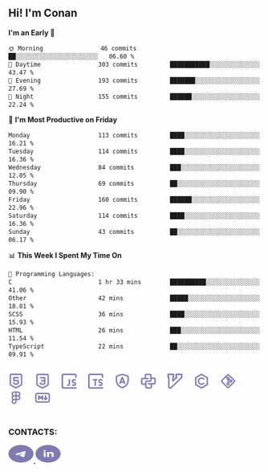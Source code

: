 ## Hi! I'm Conan

<!--START_SECTION:waka-->
**I'm an Early 🐤** 

```text
🌞 Morning                46 commits          ██░░░░░░░░░░░░░░░░░░░░░░░   06.60 % 
🌆 Daytime                303 commits         ███████████░░░░░░░░░░░░░░   43.47 % 
🌃 Evening                193 commits         ███████░░░░░░░░░░░░░░░░░░   27.69 % 
🌙 Night                  155 commits         ██████░░░░░░░░░░░░░░░░░░░   22.24 % 
```
📅 **I'm Most Productive on Friday** 

```text
Monday                   113 commits         ████░░░░░░░░░░░░░░░░░░░░░   16.21 % 
Tuesday                  114 commits         ████░░░░░░░░░░░░░░░░░░░░░   16.36 % 
Wednesday                84 commits          ███░░░░░░░░░░░░░░░░░░░░░░   12.05 % 
Thursday                 69 commits          ██░░░░░░░░░░░░░░░░░░░░░░░   09.90 % 
Friday                   160 commits         ██████░░░░░░░░░░░░░░░░░░░   22.96 % 
Saturday                 114 commits         ████░░░░░░░░░░░░░░░░░░░░░   16.36 % 
Sunday                   43 commits          ██░░░░░░░░░░░░░░░░░░░░░░░   06.17 % 
```


📊 **This Week I Spent My Time On** 

```text
💬 Programming Languages: 
C                        1 hr 33 mins        ██████████░░░░░░░░░░░░░░░   41.06 % 
Other                    42 mins             █████░░░░░░░░░░░░░░░░░░░░   18.81 % 
SCSS                     36 mins             ████░░░░░░░░░░░░░░░░░░░░░   15.93 % 
HTML                     26 mins             ███░░░░░░░░░░░░░░░░░░░░░░   11.54 % 
TypeScript               22 mins             ██░░░░░░░░░░░░░░░░░░░░░░░   09.91 % 
```


<!--END_SECTION:waka-->


<br>

<div align="left">
  <img src="icons/skills/html.svg" height="30" alt="html5"/>
  <img width="15"/>
  <img src="icons/skills/css.svg" height="30" alt="css"/>
    <img width="15"/>
  <img src="icons/skills/javascript.svg" height="30" alt="javascript"/>
  <img width="15"/>
  <img src="icons/skills/typescript.svg" height="30" alt="typescript"/>
  <img width="15"/>
  <img src="icons/skills/angular.svg" height="30" alt="angular"/>
  <img width="15"/>
  <img src="icons/skills/python.svg" height="30" alt="python"/>
  <img width="15"/>
  <img src="icons/skills/vim.svg" height="30" alt="vim"  />
  <img width="15"/>
  <img src="icons/skills/c.svg" height="30" alt="c"/>
  <img width="15"/>
  <img src="icons/skills/git.svg" height="30" alt="git"/>
  <img width="15"/>
  <img src="icons/skills/figma.svg" height="30" alt="figma"/>
  <img width="15"/>
  <img src="icons/skills/markdown.svg" height="30" alt="markdown"/>
</div>

<br>


### CONTACTS:

<div align="left">
  <a href="https://t.me/gkkconan">
    <img src="icons/contacts/telegram.svg" width="50" height="35" alt="telegram"/>
  </a>
  <a href="https://www.linkedin.com/in/gkkconan">
    <img src="icons/contacts/linkedin.svg" width="50" height="35" alt="linkedin"/>
  </a>
</div>
